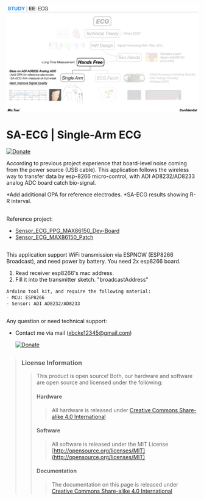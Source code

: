 ![*SA-ECG*](https://github.com/Mic-Tsai/SA-ECG_AD8233_Single-Arm_ECG/blob/main/res/SA-ECG_Single%20Arm_ECG-1.png)

# SA-ECG | Single-Arm ECG

   [![Donate](https://img.shields.io/badge/paypal-donate-yellow.svg)](https://paypal.me/mictsai?locale.x=zh_TW)

According to previous project experience that board-level noise coming from the power source (USB cable). This application follows the wireless way to transfer data by esp-8266 micro-control, with ADI AD8232/AD8233 analog ADC board catch bio-signal.

 *Add additional OPA for reference electrodes.
 *SA-ECG results showing R-R interval.

##

Reference project:

* [Sensor_ECG_PPG_MAX86150_Dev-Board](https://github.com/Mic-Tsai/Sensor_ECG_PPG_MAX86150_Dev-Board)
* [Sensor_ECG_MAX86150_Patch](https://github.com/Mic-Tsai/Sensor_ECG_MAX86150_Patch)


##

This application support WiFi transmission via ESPNOW (ESP8266 Broadcast), and need power by battery. You need 2x esp8266 board.

1) Read receiver esp8266's mac address.
2) Fill it into the transmitter sketch. "broadcastAddress"


```
Arduino tool kit, and require the following material:
- MCU: ESP8266 
- Sensor: ADI AD8232/AD8233
```

## 

Any question or need technical support:

* Contact me via mail (xbcke12345@gmail.com)

   [![Donate](https://img.shields.io/badge/paypal-donate-yellow.svg)](https://paypal.me/mictsai?locale.x=zh_TW)


## 


>### License Information
>>This product is open source! Both, our hardware and software are open source and licensed under the following:
>>#### Hardware
>>>All hardware is released under [Creative Commons Share-alike 4.0 International](http://creativecommons.org/licenses/by-sa/4.0/)
>>#### Software 
>>>All software is released under the MIT License [http://opensource.org/licenses/MIT](http://opensource.org/licenses/MIT)
>>#### Documentation
>>>The documentation on this page is released under [Creative Commons Share-alike 4.0 International](http://creativecommons.org/licenses/by-sa/4.0/)
